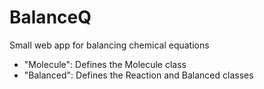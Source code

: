 # BalanceQ
Small web app for balancing chemical equations


- "Molecule": Defines the Molecule class
- "Balanced": Defines the Reaction and Balanced classes

